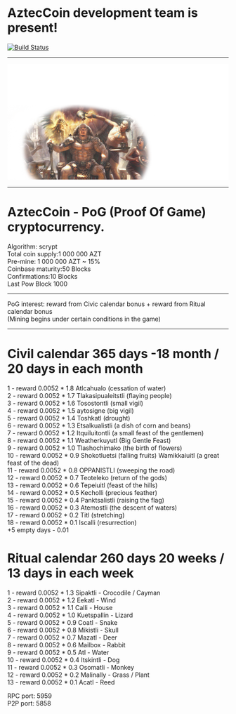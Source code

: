 AztecCoin development team is present!
===========================
[![Build Status](https://api.travis-ci.org/DevelCurrency/AztecCoin.svg?branch=master)](https://travis-ci.org/DevelCurrency/AztecCoin)
<hr>

![img](https://github.com/DevelCurrency/AztecCoin/blob/master/src/qt/res/images/bkg.png)
<hr>


AztecCoin - PoG (Proof Of Game) cryptocurrency.
===========================

Algorithm: scrypt <BR>
Total coin supply:1 000 000 AZT<BR>
Pre-mine: 1 000 000 AZT ~ 15% <BR>
Coinbase maturity:50 Blocks<BR>
Confirmations:10 Blocks<BR>
Last Pow Block 1000<BR>
<hr>
PoG interest:
reward from Civic calendar bonus + reward from Ritual calendar bonus<BR>
(Mining begins under certain conditions in the game)
<hr>

Civil calendar 365 days -18 month / 20 days in each month
===========================
1 - reward 0.0052 * 1.8 Atlcahualo (cessation of water)<BR>
2 - reward 0.0052 * 1.7 Tlakasipualeitstli (flaying people)<BR>
3 - reward 0.0052 * 1.6 Tosostontli (small vigil)<BR>
4 - reward 0.0052 * 1.5 aytosigne (big vigil)<BR>
5 - reward 0.0052 * 1.4 Toshkatl (drought)<BR>
6 - reward 0.0052 * 1.3 Etsalkualistli (a dish of corn and beans)<BR>
7 - reward 0.0052 * 1.2 Itquiluitontli (a small feast of the gentlemen)<BR>
8 - reward 0.0052 * 1.1 Weatherkuyutl (Big Gentle Feast)<BR>
9 - reward 0.0052 * 1.0 Tlashochimako (the birth of flowers)<BR>
10 - reward 0.0052 * 0.9 Shokotluetsi (falling fruits) Wamikkaiuitl (a great feast of the dead)<BR>
11 - reward 0.0052 * 0.8 OPPANISTLI (sweeping the road)<BR>
12 - reward 0.0052 * 0.7 Teoteleko (return of the gods)<BR>
13 - reward 0.0052 * 0.6 Tepeiuitl (feast of the hills)<BR>
14 - reward 0.0052 * 0.5 Kecholli (precious feather)<BR>
15 - reward 0.0052 * 0.4 Panktsalistli (raising the flag)<BR>
16 - reward 0.0052 * 0.3 Atemostli (the descent of waters)<BR>
17 - reward 0.0052 * 0.2 Titl (stretching)<BR>
18 - reward 0.0052 * 0.1 Iscalli (resurrection)<BR>
+5 empty days - 0.01


Ritual calendar 260 days 20 weeks / 13 days in each week
===========================
1 - reward 0.0052 * 1.3 Sipaktli - Crocodile / Cayman <BR>
2 - reward 0.0052 * 1.2 Eekatl - Wind <BR>
3 - reward 0.0052 * 1.1 Calli - House <BR>
4 - reward 0.0052 * 1.0 Kuetspallin - Lizard <BR>
5 - reward 0.0052 * 0.9 Coatl - Snake <BR>
6 - reward 0.0052 * 0.8 Mikistli - Skull <BR>
7 - reward 0.0052 * 0.7 Mazatl - Deer <BR>
8 - reward 0.0052 * 0.6 Mailbox - Rabbit<BR>
9 - reward 0.0052 * 0.5 Atl - Water<BR>
10 - reward 0.0052 * 0.4 Itskintli - Dog<BR>
11 - reward 0.0052 * 0.3 Osomatli - Monkey<BR>
12 - reward 0.0052 * 0.2 Malinally - Grass / Plant<BR>
13 - reward 0.0052 * 0.1 Acatl - Reed<BR>

RPC port: 5959 <BR>
P2P port: 5858 <BR>
